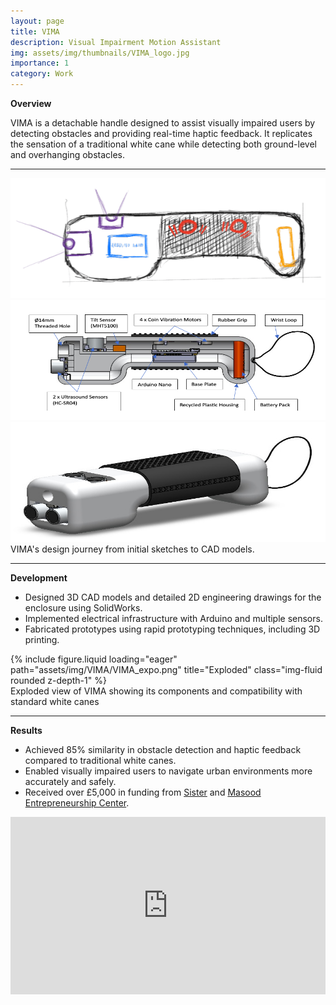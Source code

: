 ```yaml
---
layout: page
title: VIMA
description: Visual Impairment Motion Assistant
img: assets/img/thumbnails/VIMA_logo.jpg
importance: 1
category: Work
---
```


**Overview**

VIMA is a detachable handle designed to assist visually impaired users by detecting obstacles and providing real-time haptic feedback. It replicates the sensation of a traditional white cane while detecting both ground-level and overhanging obstacles.

---

<style>
  .equal-h {
    height: clamp(140px, 20vw, 200px);
    width: 100%;
  }
</style>

<div class="row">
    <div class="col-4 mt-3 mt-md-0">
        <img src="/assets/img/VIMA/VIMA_sketch.png" 
             alt="Sketch" 
             class="equal-h rounded z-depth-1" />
    </div>
    <div class="col-4 mt-3 mt-md-0">
        <img src="/assets/img/VIMA/VIMA_cross.png" 
             alt="Cross section" 
             class="equal-h rounded z-depth-1" />
    </div>
    <div class="col-4 mt-3 mt-md-0">
        <img src="/assets/img/VIMA/VIMA_assembly.jpeg" 
             alt="Assembly" 
             class="equal-h rounded z-depth-1" />
    </div>
</div>

<div class="caption">
    VIMA's design journey from initial sketches to CAD models.
</div>

---

**Development**

- Designed 3D CAD models and detailed 2D engineering drawings for the enclosure using SolidWorks.
- Implemented electrical infrastructure with Arduino and multiple sensors.
- Fabricated prototypes using rapid prototyping techniques, including 3D printing.

<div class="row">
    <div class="col-sm mt-3 mt-md-0">
        {% include figure.liquid loading="eager" path="assets/img/VIMA/VIMA_expo.png" title="Exploded" class="img-fluid rounded z-depth-1" %}
    </div>
</div>
<div class="caption">
    Exploded view of VIMA showing its components and compatibility with standard white canes
</div>

---

**Results**

- Achieved 85% similarity in obstacle detection and haptic feedback compared to traditional white canes.
- Enabled visually impaired users to navigate urban environments more accurately and safely.
- Received over £5,000 in funding from [Sister](https://sistermanchester.com) and [Masood Entrepreneurship Center](https://www.entrepreneurship.manchester.ac.uk).

<div style="position:relative;padding-bottom:56.25%;height:0;overflow:hidden;">
  <iframe src="https://www.youtube.com/embed/ZiQNHh2ghXs" 
          frameborder="0" 
          allow="accelerometer; autoplay; clipboard-write; encrypted-media; gyroscope; picture-in-picture" 
          allowfullscreen 
          style="position:absolute;top:0;left:0;width:100%;height:100%;">
  </iframe>
</div>
